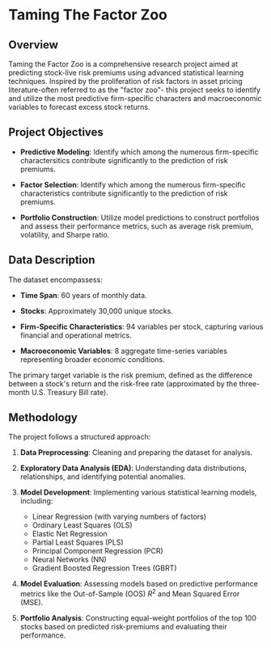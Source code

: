 # Taming The Factor Zoo

## Overview

Taming the Factor Zoo is a comprehensive research project aimed at predicting stock-live risk premiums using advanced statistical learning techniques. Inspired by the proliferation of risk factors in asset pricing literature-often referred to as the "factor zoo"- this project seeks to identify and utilize the most predictive firm-specific characters and macroeconomic variables to forecast excess stock returns.

## Project Objectives

* **Predictive Modeling**: Identify which among the numerous firm-specific charactersitics contribute significantly to the prediction of risk premiums.

* **Factor Selection**: Identify which among the numerous firm-specific characteristics contribute significantly to the prediction of risk premiums.

* **Portfolio Construction**: Utilize model predictions to construct portfolios and assess their performance metrics, such as average risk premium, volatility, and Sharpe ratio.

## Data Description

The dataset encompassess:

* **Time Span**: 60 years of monthly data.

* **Stocks**: Approximately 30,000 unique stocks.

* **Firm-Specific Characteristics**: 94 variables per stock, capturing various financial and operational metrics.

* **Macroeconomic Variables**: 8 aggregate time-series variables representing broader economic conditions.

The primary target variable is the risk premium, defined as the difference between a stock's return and the risk-free rate (approximated by the three-month U.S. Treasury Bill rate).

## Methodology

The project follows a structured approach:

1. **Data Preprocessing**: Cleaning and preparing the dataset for analysis.
2. **Exploratory Data Analysis (EDA)**: Understanding data distributions, relationships, and identifying potential anomalies.
3. **Model Development**: Implementing various statistical learning models, including:

    * Linear Regression (with varying numbers of factors)
    * Ordinary Least Squares (OLS)
    * Elastic Net Regression
    * Partial Least Squares (PLS)
    * Principal Component Regression (PCR)
    * Neural Networks (NN)
    * Gradient Boosted Regression Trees (GBRT)

4. **Model Evaluation**: Assessing models based on predictive performance metrics like the Out-of-Sample (OOS) $R^2$ and Mean Squared Error (MSE).

5. **Portfolio Analysis**: Constructing equal-weight portfolios of the top 100 stocks based on predicted risk-premiums and evaluating their performance.